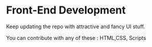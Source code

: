 # Front-End Development
Keep updating the repo with attractive and fancy UI stuff.



You can contribute with any of these : HTML,CSS, Scripts


